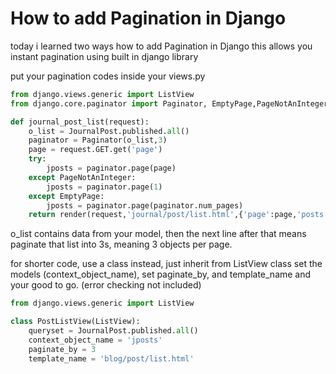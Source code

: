 # How to add Pagination in Django

today i learned two ways how to add Pagination in Django
this allows you instant pagination using built in django library

put your pagination codes inside your views.py

```Python
from django.views.generic import ListView
from django.core.paginator import Paginator, EmptyPage,PageNotAnInteger

def journal_post_list(request):
    o_list = JournalPost.published.all()
    paginator = Paginator(o_list,3)
    page = request.GET.get('page')
    try:
        jposts = paginator.page(page)
    except PageNotAnInteger:
        jposts = paginator.page(1)
    except EmptyPage:
        jposts = paginator.page(paginator.num_pages)
    return render(request,'journal/post/list.html',{'page':page,'posts':jposts})

```

o_list contains data from your model, then the next line after
that means paginate that list into 3s, meaning 3 objects per page.

for shorter code, use a class instead, just inherit from ListView class
set the models (context_object_name), set paginate_by, and template_name
and your good to go. (error checking not included)

```Python
from django.views.generic import ListView

class PostListView(ListView):
    queryset = JournalPost.published.all()
    context_object_name = 'jposts'
    paginate_by = 3
    template_name = 'blog/post/list.html'

```
